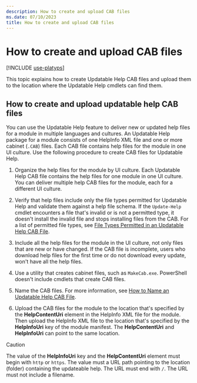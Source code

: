 ```yaml
---
description: How to create and upload CAB files
ms.date: 07/10/2023
title: How to create and upload CAB files
---
```

# How to create and upload CAB files

[!INCLUDE [use-platyps](../../../includes/use-platyps.md)]

This topic explains how to create Updatable Help CAB files and upload them to the location where the
Updatable Help cmdlets can find them.

## How to create and upload updatable help CAB files

You can use the Updatable Help feature to deliver new or updated help files for a module in multiple
languages and cultures. An Updatable Help package for a module consists of one HelpInfo XML file and
one or more cabinet (`.CAB`) files. Each CAB file contains help files for the module in one UI
culture. Use the following procedure to create CAB files for Updatable Help.

1. Organize the help files for the module by UI culture. Each Updatable Help CAB file contains the
   help files for one module in one UI culture. You can deliver multiple help CAB files for the
   module, each for a different UI culture.

1. Verify that help files include only the file types permitted for Updatable Help and validate them
   against a help file schema. If the `Update-Help` cmdlet encounters a file that's invalid or is
   not a permitted type, it doesn't install the invalid file and stops installing files from the
   CAB. For a list of permitted file types, see
   [File Types Permitted in an Updatable Help CAB File][01].

1. Include all the help files for the module in the UI culture, not only files that are new or have
   changed. If the CAB file is incomplete, users who download help files for the first time or do
   not download every update, won't have all the help files.

1. Use a utility that creates cabinet files, such as `MakeCab.exe`. PowerShell doesn't include
   cmdlets that create CAB files.

1. Name the CAB files. For more information, see [How to Name an Updatable Help CAB File][02].

1. Upload the CAB files for the module to the location that's specified by the **HelpContentUri**
   element in the HelpInfo XML file for the module. Then upload the HelpInfo XML file to the
   location that's specified by the **HelpInfoUri** key of the module manifest. The
   **HelpContentUri** and **HelpInfoUri** can point to the same location.

> [!CAUTION]
> The value of the **HelpInfoUri** key and the **HelpContentUri** element must begin with `http` or
> `https`. The value must a URL path pointing to the location (folder) containing the updateable
> help. The URL must end with `/`. The URL must not include a filename.

<!-- link references -->
[01]: ./file-types-permitted-in-an-updatable-help-cab-file.md
[02]: ./how-to-name-an-updatable-help-cab-file.md
